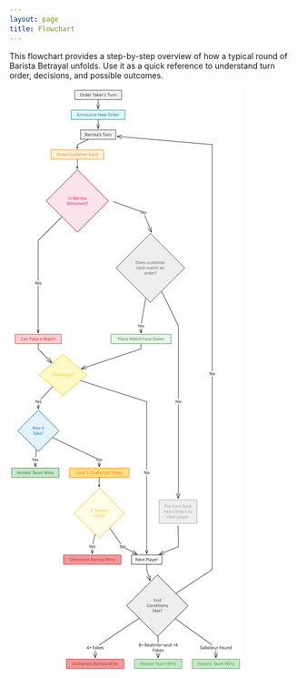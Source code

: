 ```yaml
---
layout: page
title: Flowchart
---
```


This flowchart provides a step-by-step overview of how a typical round of Barista Betrayal unfolds. Use it as a quick reference to understand turn order, decisions, and possible outcomes.

![Flowchart](/public/flowchart.svg)





